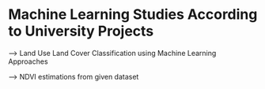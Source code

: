 # Machine Learning Studies According to University Projects

--> Land Use Land Cover Classification using Machine Learning Approaches

--> NDVI estimations from given dataset
